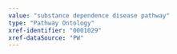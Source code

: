 ```yaml
---
value: "substance dependence disease pathway"
type: "Pathway Ontology"
xref-identifier: "0001029"
xref-dataSource: "PW"
---
```

